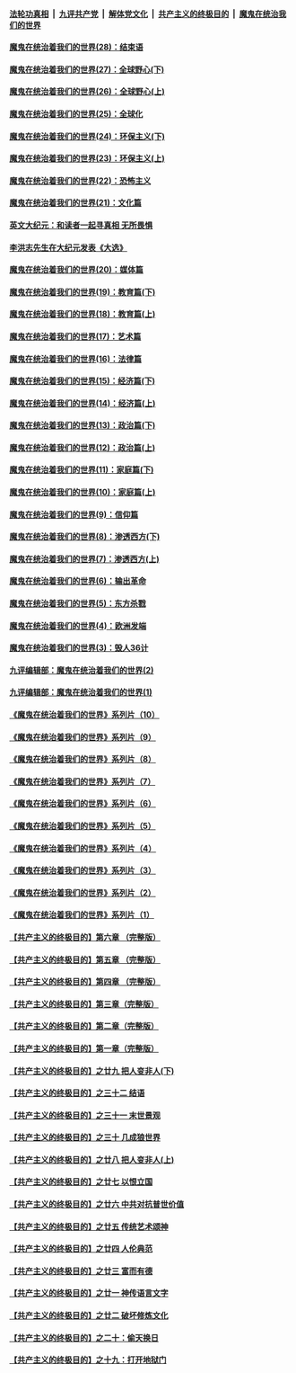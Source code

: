 

####  [法轮功真相](../../../../basic/blob/master/README.md?t=04131431) &nbsp;|&nbsp; [九评共产党](../../../../9ping.md/blob/master/README.md?t=04131431) &nbsp;|&nbsp; [解体党文化](../../../../jtdwh.md/blob/master/README.md?t=04131431)  &nbsp;|&nbsp; [共产主义的终极目的](../../../../gczydzjmd.md/blob/master/README.md?t=04131431) &nbsp;|&nbsp; [魔鬼在统治我们的世界](../../../../mgztzwmdsj.md/blob/master/README.md?t=04131431) 

#### [魔鬼在统治着我们的世界(28)：结束语](../pages/nsc422/n10936246.md?t=04131431) 

#### [魔鬼在统治着我们的世界(27)：全球野心(下)](../pages/nsc422/n10928319.md?t=04131431) 

#### [魔鬼在统治着我们的世界(26)：全球野心(上)](../pages/nsc422/n10900318.md?t=04131431) 

#### [魔鬼在统治着我们的世界(25)：全球化](../pages/nsc422/n10788205.md?t=04131431) 

#### [魔鬼在统治着我们的世界(24)：环保主义(下)](../pages/nsc422/n10695307.md?t=04131431) 

#### [魔鬼在统治着我们的世界(23)：环保主义(上)](../pages/nsc422/n10688613.md?t=04131431) 

#### [魔鬼在统治着我们的世界(22)：恐怖主义](../pages/nsc422/n10614727.md?t=04131431) 

#### [魔鬼在统治着我们的世界(21)：文化篇](../pages/nsc422/n10597706.md?t=04131431) 

#### [英文大纪元：和读者一起寻真相 无所畏惧](../pages/nsc422/n12542027.md?t=04131431) 

#### [李洪志先生在大纪元发表《大选》](../pages/nsc422/n12534746.md?t=04131431) 

#### [魔鬼在统治着我们的世界(20)：媒体篇](../pages/nsc422/n10586579.md?t=04131431) 

#### [魔鬼在统治着我们的世界(19)：教育篇(下)](../pages/nsc422/n10564808.md?t=04131431) 

#### [魔鬼在统治着我们的世界(18)：教育篇(上)](../pages/nsc422/n10526970.md?t=04131431) 

#### [魔鬼在统治着我们的世界(17)：艺术篇](../pages/nsc422/n10499093.md?t=04131431) 

#### [魔鬼在统治着我们的世界(16)：法律篇](../pages/nsc422/n10485969.md?t=04131431) 

#### [魔鬼在统治着我们的世界(15)：经济篇(下)](../pages/nsc422/n10469975.md?t=04131431) 

#### [魔鬼在统治着我们的世界(14)：经济篇(上)](../pages/nsc422/n10457370.md?t=04131431) 

#### [魔鬼在统治着我们的世界(13)：政治篇(下)](../pages/nsc422/n10448270.md?t=04131431) 

#### [魔鬼在统治着我们的世界(12)：政治篇(上)](../pages/nsc422/n10444576.md?t=04131431) 

#### [魔鬼在统治着我们的世界(11)：家庭篇(下)](../pages/nsc422/n10440961.md?t=04131431) 

#### [魔鬼在统治着我们的世界(10)：家庭篇(上)](../pages/nsc422/n10435448.md?t=04131431) 

#### [魔鬼在统治着我们的世界(9)：信仰篇](../pages/nsc422/n10432159.md?t=04131431) 

#### [魔鬼在统治着我们的世界(8)：渗透西方(下)](../pages/nsc422/n10429603.md?t=04131431) 

#### [魔鬼在统治着我们的世界(7)：渗透西方(上)](../pages/nsc422/n10426013.md?t=04131431) 

#### [魔鬼在统治着我们的世界(6)：输出革命](../pages/nsc422/n10421536.md?t=04131431) 

#### [魔鬼在统治着我们的世界(5)：东方杀戮](../pages/nsc422/n10417707.md?t=04131431) 

#### [魔鬼在统治着我们的世界(4)：欧洲发端](../pages/nsc422/n10414890.md?t=04131431) 

#### [魔鬼在统治着我们的世界(3)：毁人36计](../pages/nsc422/n10411583.md?t=04131431) 

#### [九评编辑部：魔鬼在统治着我们的世界(2)](../pages/nsc422/n10410036.md?t=04131431) 

#### [九评编辑部：魔鬼在统治着我们的世界(1)](../pages/nsc422/n10406825.md?t=04131431) 

#### [《魔鬼在统治着我们的世界》系列片（10）](../pages/nsc422/n12292670.md?t=04131431) 

#### [《魔鬼在统治着我们的世界》系列片（9）](../pages/nsc422/n12290859.md?t=04131431) 

#### [《魔鬼在统治着我们的世界》系列片（8）](../pages/nsc422/n12287445.md?t=04131431) 

#### [《魔鬼在统治着我们的世界》系列片（7）](../pages/nsc422/n12283425.md?t=04131431) 

#### [《魔鬼在统治着我们的世界》系列片（6）](../pages/nsc422/n12282314.md?t=04131431) 

#### [《魔鬼在统治着我们的世界》系列片（5）](../pages/nsc422/n12281419.md?t=04131431) 

#### [《魔鬼在统治着我们的世界》系列片（4）](../pages/nsc422/n12274024.md?t=04131431) 

#### [《魔鬼在统治着我们的世界》系列片（3）](../pages/nsc422/n12271322.md?t=04131431) 

#### [《魔鬼在统治着我们的世界》系列片（2）](../pages/nsc422/n12269049.md?t=04131431) 

#### [《魔鬼在统治着我们的世界》系列片（1）](../pages/nsc422/n12267575.md?t=04131431) 

#### [【共产主义的终极目的】第六章 （完整版）](../pages/nsc422/n11428913.md?t=04131431) 

#### [【共产主义的终极目的】第五章 （完整版）](../pages/nsc422/n11428912.md?t=04131431) 

#### [【共产主义的终极目的】第四章 （完整版）](../pages/nsc422/n11428907.md?t=04131431) 

#### [【共产主义的终极目的】第三章（完整版）](../pages/nsc422/n11428848.md?t=04131431) 

#### [【共产主义的终极目的】第二章（完整版）](../pages/nsc422/n11428831.md?t=04131431) 

#### [【共产主义的终极目的】第一章（完整版）](../pages/nsc422/n11417651.md?t=04131431) 

#### [【共产主义的终极目的】之廿九 把人变非人(下)](../pages/nsc422/n11344140.md?t=04131431) 

#### [【共产主义的终极目的】之三十二 结语](../pages/nsc422/n11360535.md?t=04131431) 

#### [【共产主义的终极目的】之三十一 末世景观](../pages/nsc422/n11351129.md?t=04131431) 

#### [【共产主义的终极目的】之三十 几成狼世界](../pages/nsc422/n11348280.md?t=04131431) 

#### [【共产主义的终极目的】之廿八 把人变非人(上)](../pages/nsc422/n11340492.md?t=04131431) 

#### [【共产主义的终极目的】之廿七 以恨立国](../pages/nsc422/n11336944.md?t=04131431) 

#### [【共产主义的终极目的】之廿六 中共对抗普世价值](../pages/nsc422/n11324785.md?t=04131431) 

#### [【共产主义的终极目的】之廿五 传统艺术颂神](../pages/nsc422/n11296396.md?t=04131431) 

#### [【共产主义的终极目的】之廿四 人伦典范](../pages/nsc422/n11296397.md?t=04131431) 

#### [【共产主义的终极目的】之廿三 富而有德](../pages/nsc422/n11283598.md?t=04131431) 

#### [【共产主义的终极目的】之廿一 神传语言文字](../pages/nsc422/n11263265.md?t=04131431) 

#### [【共产主义的终极目的】之廿二 破坏修炼文化](../pages/nsc422/n11245728.md?t=04131431) 

#### [【共产主义的终极目的】之二十：偷天换日](../pages/nsc422/n11238846.md?t=04131431) 

#### [【共产主义的终极目的】之十九：打开地狱门](../pages/nsc422/n11206376.md?t=04131431) 

